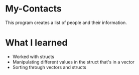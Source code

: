 # My-Contacts
This program creates a list of people and their information.

# What I learned
- Worked with structs
- Manipulating different values in the struct that's in a vector
- Sorting through vectors and structs
